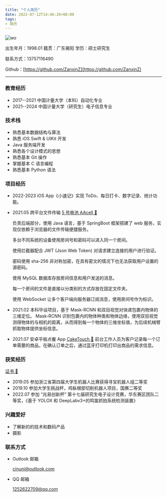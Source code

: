 ```yaml
---
title: "个人简历"
date: 2022-07-12T14:46:26+08:00
tags: 
- 简历
---
```



![wo](https://i.postimg.cc/1thzq397/1.jpg)

出生年月：1998.01 籍贯：广东揭阳   学历：硕士研究生

联系方式：13757116490

Github：[https://github.com/ZanxinZ](https://github.com/ZanxinZ)


---

### 教育经历

- 2017--2021 中国计量大学（本科）自动化专业
- 2021--2024 中国计量大学（研究生）电子信息专业

### 技术栈

- 熟悉基本数据结构与算法
- 熟悉 iOS Swift & UIKit 开发
- Java 服务端开发
- 熟悉各个设计模式的思想
- 熟悉基本 Git 操作
- 掌握基本 C 语言编程
- 熟悉基本 Python 语法

### 项目经历
- 2022-2023 iOS App《小速记》实现 ToDo、每日打卡、数字记录、统计功能。

- 2021.05 跨平台文件传输 [5 号电池 AAcell 🔗](https://aacell.me)
  
  负责后端部分，使用 Java 语言，基于 SpringBoot 框架搭建了 web 服务，实现仅依赖于浏览器的文件传输便捷服务。

  多台不同系统的设备使用房间号和密码可以进入同一个房间。

  使用拦截器配合 JWT (Json Web Token) 对请求建立连接的用户进行验证。

  密码使用 sha-256 非对称加密，在具有密文的情况下也无法获取用户设置的源密码。

  使用 MySQL 数据库存放房间信息和用户发送的消息。

  每一个房间的文件是直接以分类别的方式存放在固定文件夹。

  使用 WebSocket 让多个客户端向服务器订阅消息，使用房间号作为标识。

- 2021.02 本科毕设项目，基于 Mask-RCNN 和双目视觉对快递包裹内物体的三维定位。
  Mask-RCNN 识别包裹内的物体种类和物体边缘，使用双目视觉测得物体的与相机的距离，从而得到每一个物体的三维坐标值，为后续机械臂抓取物体提供坐标信息。
- 2021.07 安卓平板点餐 App [CakeTouch 🔗](https://github.com/ZanxinZ/CakeTouch)
  前台工作人员为客户记录每一个订单需要的商品，在确认订单之后，通过蓝牙打印机打印出商品的需求信息。

### 获奖经历 
[证书 🔗](/post/info/certificate)
- 2019.05 参加浙江省第四届大学生机器人比赛获得寻宝机器人组二等奖
- 2019.10 参加大学生挑战杯，鸡枞根部切削机器人项目，国赛二等奖
- 2022.07 参加 “兆易创新杯” 第十七届研究生电子设计竞赛，华东赛区团队二等奖，《基于 YOLOX 和 DeepLabv3+的鸣笛抓拍系统检测装置》
  
### 兴趣爱好

- 了解新的的技术和数码产品
- 摄影

### 联系方式

- Outlook 邮箱
  
  cinuni@outlook.com

- QQ 邮箱
  
  1252622709@qq.com
